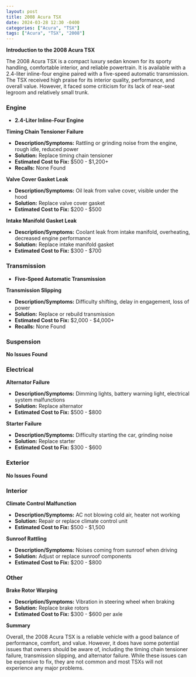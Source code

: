 ```yaml
---
layout: post
title: 2008 Acura TSX
date: 2024-03-28 12:30 -0400
categories: ["Acura", "TSX"]
tags: ["Acura", "TSX", "2008"]
---
```

**Introduction to the 2008 Acura TSX**

The 2008 Acura TSX is a compact luxury sedan known for its sporty handling, comfortable interior, and reliable powertrain. It is available with a 2.4-liter inline-four engine paired with a five-speed automatic transmission. The TSX received high praise for its interior quality, performance, and overall value. However, it faced some criticism for its lack of rear-seat legroom and relatively small trunk.

### **Engine**

* **2.4-Liter Inline-Four Engine**

**Timing Chain Tensioner Failure**
* **Description/Symptoms:** Rattling or grinding noise from the engine, rough idle, reduced power
* **Solution:** Replace timing chain tensioner
* **Estimated Cost to Fix:** $500 - $1,200+
* **Recalls:** None Found

**Valve Cover Gasket Leak**
* **Description/Symptoms:** Oil leak from valve cover, visible under the hood
* **Solution:** Replace valve cover gasket
* **Estimated Cost to Fix:** $200 - $500

**Intake Manifold Gasket Leak**
* **Description/Symptoms:** Coolant leak from intake manifold, overheating, decreased engine performance
* **Solution:** Replace intake manifold gasket
* **Estimated Cost to Fix:** $300 - $700

### **Transmission**

* **Five-Speed Automatic Transmission**

**Transmission Slipping**
* **Description/Symptoms:** Difficulty shifting, delay in engagement, loss of power
* **Solution:** Replace or rebuild transmission
* **Estimated Cost to Fix:** $2,000 - $4,000+
* **Recalls:** None Found

### **Suspension**

**No Issues Found**

### **Electrical**

**Alternator Failure**
* **Description/Symptoms:** Dimming lights, battery warning light, electrical system malfunctions
* **Solution:** Replace alternator
* **Estimated Cost to Fix:** $500 - $800

**Starter Failure**
* **Description/Symptoms:** Difficulty starting the car, grinding noise
* **Solution:** Replace starter
* **Estimated Cost to Fix:** $300 - $600

### **Exterior**

**No Issues Found**

### **Interior**

**Climate Control Malfunction**
* **Description/Symptoms:** AC not blowing cold air, heater not working
* **Solution:** Repair or replace climate control unit
* **Estimated Cost to Fix:** $500 - $1,500

**Sunroof Rattling**
* **Description/Symptoms:** Noises coming from sunroof when driving
* **Solution:** Adjust or replace sunroof components
* **Estimated Cost to Fix:** $200 - $800

### **Other**

**Brake Rotor Warping**
* **Description/Symptoms:** Vibration in steering wheel when braking
* **Solution:** Replace brake rotors
* **Estimated Cost to Fix:** $300 - $600 per axle

**Summary**

Overall, the 2008 Acura TSX is a reliable vehicle with a good balance of performance, comfort, and value. However, it does have some potential issues that owners should be aware of, including the timing chain tensioner failure, transmission slipping, and alternator failure. While these issues can be expensive to fix, they are not common and most TSXs will not experience any major problems.
